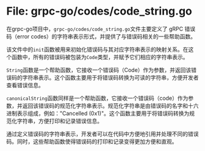 # File: grpc-go/codes/code_string.go

在grpc-go项目中，`grpc-go/codes/code_string.go`文件主要定义了 gRPC 错误码（error codes）的字符串表示形式，并提供了与错误码相关的一些帮助函数。

该文件中的`init`函数被用来初始化错误码与其对应字符串表示的映射关系。在这个函数中，所有的错误码被包装为`Code`类型，并赋予它们相应的字符串表示。

`String`函数是一个帮助函数，它接收一个错误码（Code）作为参数，并返回该错误码的字符串表示。这个函数主要用于将错误码转换为可读的字符串，方便开发者查看错误信息。

`canonicalString`函数同样是一个帮助函数，它接收一个错误码（code）作为参数，并返回该错误码的规范化字符串表示。规范化字符串是由错误码的名字和十六进制表示组成，例如："Cancelled (0x1)"。这个函数主要用于将错误码转换为规范化字符串，方便打印和记录错误信息。

通过定义错误码的字符串表示，开发者可以在代码中方便地引用并处理不同的错误码。同时，这些帮助函数使得错误码的打印和记录变得更加方便和直观。

